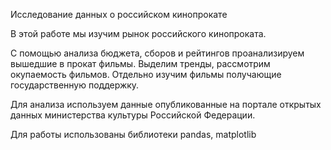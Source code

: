 Исследование данных о российском кинопрокате

В этой работе мы изучим рынок российского кинопроката.

 С помощью анализа бюджета, сборов и рейтингов проанализируем вышедшие в прокат фильмы. Выделим тренды, рассмотрим окупаемость фильмов. Отдельно изучим фильмы получающие государственную поддержку.

Для анализа используем данные опубликованные на портале открытых данных министерства культуры Российской Федерации. 


Для работы использованы библиотеки pandas, matplotlib
